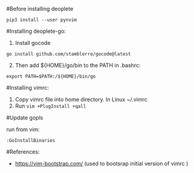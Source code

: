 
#Before installing deoplete
```
pip3 install --user pynvim
```

#Installing deoplete-go:

1) Install gocode 
```
go install github.com/stamblerre/gocode@latest
```

2) Then add ${HOME}/go/bin to the PATH in .bashrc:
``` 
export PATH=$PATH:/${HOME}/bin/go
```

#Installing vimrc: 
1) Copy vimrc file into home directory.  In Linux ~/.vimrc 
2) Run  `vim +PlugInstall +qall`

#Update gopls

run from vim: 
```
:GoInstallBinaries 
```

#References:
- https://vim-bootstrap.com/ (used to bootsrap initial version of vimrc )
